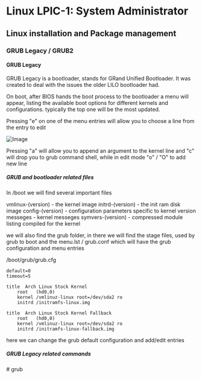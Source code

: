 # Linux LPIC-1: System Administrator

## Linux installation and Package management

### GRUB Legacy / GRUB2 

#### GRUB Legacy

GRUB Legacy is a bootloader, stands for GRand Unified Bootloader.
It was created to deal with the issues the older LILO bootloader had.

On boot, after BIOS hands the boot process to the bootloader
a menu will appear, listing the available boot options
for different kernels and configurations.
typically the top one will be the most updated.

Pressing "e" on one of the menu entries will allow you to
choose a line from the entry to edit

![Image](https://docs.oracle.com/cd/E36784_01/html/E36801/figures/bootscreen4.png)

Pressing "a" will allow you to append an argument to the kernel line
and "c" will drop you to grub command shell, while in edit mode "o" / "O" to add new line

##### GRUB and bootloader related files

In /boot we will find several important files

vmlinux-(version) - the kernel image
initrd-(version) - the init ram disk image
config-(version) - configuration parameters specific to kernel version
messeges - kernel messeges
symvers-(version) - compressed module listing compiled for the kernel

we will also find the grub folder,
in there we will find the stage files, used by grub to boot
and the menu.lst / grub.conf
which will have the grub configuration and menu entries


/boot/grub/grub.cfg
```
default=0
timeout=5

title  Arch Linux Stock Kernel
    root   (hd0,0)
    kernel /vmlinuz-linux root=/dev/sda2 ro
    initrd /initramfs-linux.img

title  Arch Linux Stock Kernel Fallback
    root   (hd0,0)
    kernel /vmlinuz-linux root=/dev/sda2 ro
    initrd /initramfs-linux-fallback.img
```

here we can change the grub default configuration and add/edit entries

##### GRUB Legacy related commands

\# grub
